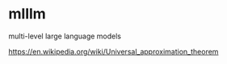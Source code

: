 # mlllm

multi-level large language models

https://en.wikipedia.org/wiki/Universal_approximation_theorem

